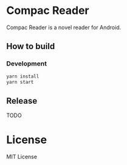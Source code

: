 # Compac Reader
Compac Reader is a novel reader for Android.

## How to build

### Development

```bash
yarn install
yarn start
```

## Release
TODO

# License
MIT License
